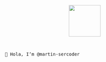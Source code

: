 <p>
  <div align="center">
<img src="https://user-images.githubusercontent.com/102924131/161446291-da3ebc96-13d6-4ad9-8d01-10f22e70ec00.png" width=100>
</div>

  <br><br>
  <samp>
👋 Hola, I’m @martin-sercoder
  </samp>
</p>
